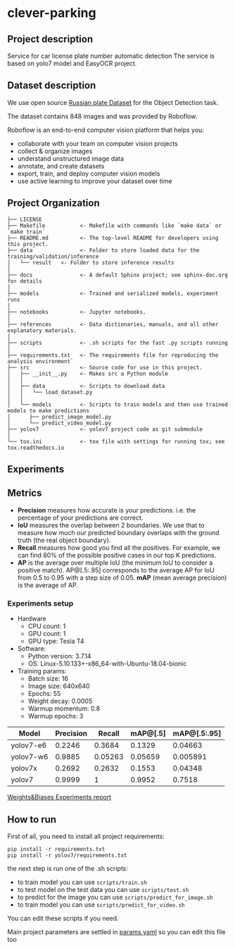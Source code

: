 clever-parking
==============================

## Project description

Service for car license plate number automatic detection
The service is based on yolo7 model and EasyOCR project.

## Dataset description

We use open source [Russian plate Dataset](https://universe.roboflow.com/plate-tsusp/russian-plate) for the Object Detection task.

The dataset contains 848 images and was provided by Roboflow.

Roboflow is an end-to-end computer vision platform that helps you:
* collaborate with your team on computer vision projects
* collect & organize images
* understand unstructured image data
* annotate, and create datasets
* export, train, and deploy computer vision models
* use active learning to improve your dataset over time


Project Organization
------------

    ├── LICENSE
    ├── Makefile           <- Makefile with commands like `make data` or `make train`
    ├── README.md          <- The top-level README for developers using this project.
    ├── data               <- Folder to store loaded data for the training/validation/inference
    │   └── result   <- Folder to store inference results
    │
    ├── docs               <- A default Sphinx project; see sphinx-doc.org for details
    │
    ├── models             <- Trained and serialized models, experiment runs
    │
    ├── notebooks          <- Jupyter notebooks.
    │
    ├── references         <- Data dictionaries, manuals, and all other explanatory materials.
    │
    ├── scripts            <- .sh scripts for the fast .py scripts running
    │
    ├── requirements.txt   <- The requirements file for reproducing the analysis environment`
    ├── src                <- Source code for use in this project.
    │   ├── __init__.py    <- Makes src a Python module
    │   │
    │   ├── data           <- Scripts to download data
    │   │   └── load_dataset.py
    │   │
    │   └── models         <- Scripts to train models and then use trained models to make predictions
    │      ├── predict_image_model.py
    │      └── predict_video_model.py
    ├── yolov7             <- yolov7 project code as git submodule
    │
    └── tox.ini            <- tox file with settings for running tox; see tox.readthedocs.io

## Experiments

## Metrics

- **Precision** measures how accurate is your predictions. i.e. the percentage of your predictions are correct.
- **IoU** measures the overlap between 2 boundaries. We use that to measure how much our predicted boundary overlaps with the ground truth (the real object boundary).
- **Recall** measures how good you find all the positives. For example, we can find 80% of the possible positive cases in our top K predictions. 
- **AP** is the average over multiple IoU (the minimum IoU to consider a positive match). AP@[.5:.95] corresponds to the average AP for IoU from 0.5 to 0.95 with a step size of 0.05. **mAP** (mean average precision) is the average of AP. 

### Experiments setup

- Hardware
    - CPU count: 1
    - GPU count: 1
    - GPU type: Tesla T4
- Software:
    - Python version: 3.7.14
    - OS: Linux-5.10.133+-x86_64-with-Ubuntu-18.04-bionic
- Training params:
    - Batch size: 16
    - Image size: 640x640
    - Epochs: 55
    - Weight decay: 0.0005
    - Warmup momentum: 0.8
    - Warmup epochs: 3

| Model  | Precision | Recall | mAP@[.5] | mAP@[.5:.95] |
| ------------- | ------------- |------------- |------------- |------------- |
|  yolov7-e6   |  0.2246 | 0.3684 | 0.1329 | 0.04663 |
|  yolov7-w6   |  0.9885 | 0.05263 | 0.05659 | 0.005891 |
|  yolov7x   |  0.2692 | 0.2632 | 0.1553 | 0.04348 |
|  yolov7   |  0.9999  | 1 | 0.9952 | 0.7518 |

[Weights&Biases Experiments report](https://wandb.ai/dl-learning/YOLOR/reports/---VmlldzoyNzQ0Mzk1?accessToken=1rma5zlp2ee59b9uxart20401fiofe9d3q0jml03mkozgwbktvdjmav20tideqdz)

###


## How to run

First of all, you need to install all project requirements: 
```
pip install -r requirements.txt
pip install -r yolov7/requirements.txt
```

the next step is run one of the .sh scripts:
- to train model you can use `scripts/train.sh`
- to test model on the test data you can use `scripts/test.sh`
- to predict for the image you can use `scripts/predict_for_image.sh`
- to train model you can use `scripts/predict_for_video.sh`

You can edit these scripts if you need.

Main project parameters are settled in [params.yaml](https://github.com/iloncka-ds/clever-parking/blob/main/params.yaml) so you can edit this file too
